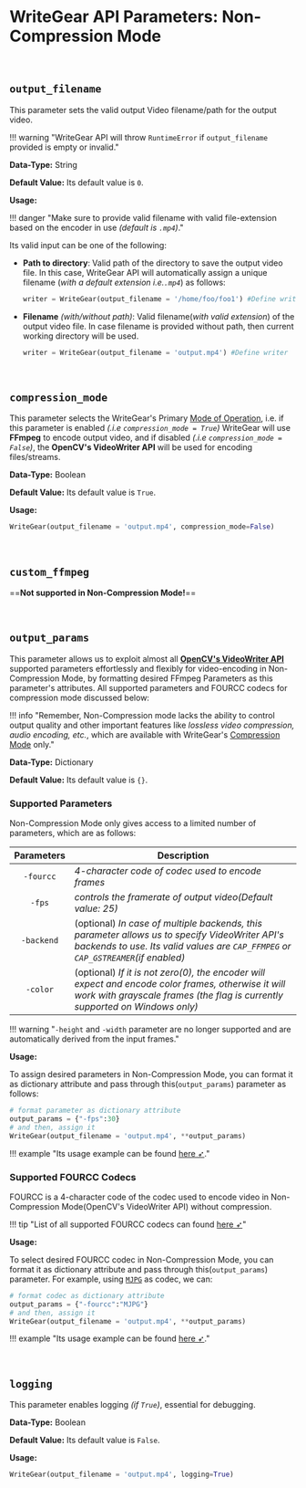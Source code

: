 <!--
===============================================
vidgear library source-code is deployed under the Apache 2.0 License:

Copyright (c) 2019-2020 Abhishek Thakur(@abhiTronix) <abhi.una12@gmail.com>

Licensed under the Apache License, Version 2.0 (the "License");
you may not use this file except in compliance with the License.
You may obtain a copy of the License at

   http://www.apache.org/licenses/LICENSE-2.0

Unless required by applicable law or agreed to in writing, software
distributed under the License is distributed on an "AS IS" BASIS,
WITHOUT WARRANTIES OR CONDITIONS OF ANY KIND, either express or implied.
See the License for the specific language governing permissions and
limitations under the License.
===============================================
-->

# WriteGear API Parameters: Non-Compression Mode

&thinsp;

## **`output_filename`**

This parameter sets the valid output Video filename/path for the output video.

!!! warning "WriteGear API will throw `RuntimeError` if `output_filename` provided is empty or invalid."

**Data-Type:** String

**Default Value:** Its default value is `0`. 

**Usage:**

!!! danger "Make sure to provide valid filename with valid file-extension based on the encoder in use _(default is `.mp4`)_."

Its valid input can be one of the following: 

* **Path to directory**: Valid path of the directory to save the output video file. In this case, WriteGear API will automatically assign a unique filename (_with a default extension i.e.`.mp4`_) as follows:

    ```python
    writer = WriteGear(output_filename = '/home/foo/foo1') #Define writer 
    ```

* **Filename** _(with/without path)_: Valid filename(_with valid extension_) of the output video file. In case filename is provided without path, then current working directory will be used.

    ```python
    writer = WriteGear(output_filename = 'output.mp4') #Define writer 
    ```

&nbsp;


## **`compression_mode`**

This parameter selects the WriteGear's Primary [Mode of Operation](../../introduction/#modes-of-operation), i.e. if this parameter is enabled _(.i.e `compression_mode = True`)_ WriteGear will use **FFmpeg** to encode output video, and if disabled _(.i.e `compression_mode = False`)_, the **OpenCV's VideoWriter API** will be used for encoding files/streams. 

**Data-Type:** Boolean

**Default Value:** Its default value is `True`.

**Usage:**

```python
WriteGear(output_filename = 'output.mp4', compression_mode=False)
```

&nbsp;


## **`custom_ffmpeg`**

==**Not supported in Non-Compression Mode!**==

&nbsp;

## **`output_params`**

This parameter allows us to exploit almost all [**OpenCV's VideoWriter API**](https://docs.opencv.org/master/dd/d9e/classcv_1_1VideoWriter.html#ad59c61d8881ba2b2da22cff5487465b5) supported parameters effortlessly and flexibly for video-encoding in Non-Compression Mode, by formatting desired FFmpeg Parameters as this parameter's attributes. All supported parameters and FOURCC codecs for compression mode discussed below:


!!! info "Remember, Non-Compression mode lacks the ability to control output quality and other important features like _lossless video compression, audio encoding, etc._, which are available with WriteGear's [Compression Mode](../../compression/overview/) only."


**Data-Type:** Dictionary

**Default Value:** Its default value is `{}`.


### Supported Parameters

Non-Compression Mode only gives access to a limited number of parameters, which are as follows:

| Parameters | Description |
|:-----------:|-------------|
|`-fourcc`| _4-character code of codec used to encode frames_ |
|`-fps`| _controls the framerate of output video(Default value: 25)_ |
|`-backend`| (optional) _In case of multiple backends, this parameter allows us to specify VideoWriter API's backends to use. Its valid values are `CAP_FFMPEG` or `CAP_GSTREAMER`(if enabled)_  |
|`-color`| (optional) _If it is not zero(0), the encoder will expect and encode color frames, otherwise it will work with grayscale frames (the flag is currently supported on Windows only)_ |

!!! warning "`-height` and `-width` parameter are no longer supported and are automatically derived from the input frames."


**Usage:**

To assign desired parameters in Non-Compression Mode, you can format it as dictionary attribute and pass through this(`output_params`) parameter as follows:

```python
# format parameter as dictionary attribute
output_params = {"-fps":30} 
# and then, assign it
WriteGear(output_filename = 'output.mp4', **output_params)
```

!!! example "Its usage example can be found [here ➶](../usage/#using-non-compression-mode-with-videocapture-gears)."

### Supported FOURCC Codecs

FOURCC is a 4-character code of the codec used to encode video in Non-Compression Mode(OpenCV's VideoWriter API) without compression.

!!! tip "List of all supported FOURCC codecs can found [here ➶](http://www.fourcc.org/codecs.php)"

**Usage:**

To select desired FOURCC codec in Non-Compression Mode, you can format it as dictionary attribute and pass through this(`output_params`) parameter. For example, using [`MJPG`](http://www.fourcc.org/mjpg/) as codec, we can:

```python
# format codec as dictionary attribute
output_params = {"-fourcc":"MJPG"} 
# and then, assign it
WriteGear(output_filename = 'output.mp4', **output_params)
```

!!! example "Its usage example can be found [here ➶](../usage/#using-non-compression-mode-with-videocapture-gears)."

&nbsp; 

## **`logging`**

This parameter enables logging _(if `True`)_, essential for debugging. 

**Data-Type:** Boolean

**Default Value:** Its default value is `False`.

**Usage:**

```python
WriteGear(output_filename = 'output.mp4', logging=True)
```

&nbsp;
